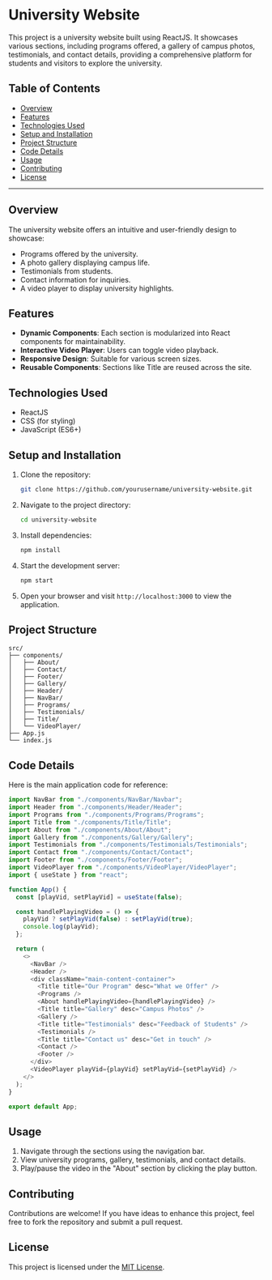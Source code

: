 # University Website

This project is a university website built using ReactJS. It showcases various sections, including programs offered, a gallery of campus photos, testimonials, and contact details, providing a comprehensive platform for students and visitors to explore the university.

## Table of Contents

- [Overview](#overview)
- [Features](#features)
- [Technologies Used](#technologies-used)
- [Setup and Installation](#setup-and-installation)
- [Project Structure](#project-structure)
- [Code Details](#code-details)
- [Usage](#usage)
- [Contributing](#contributing)
- [License](#license)

---

## Overview

The university website offers an intuitive and user-friendly design to showcase:

- Programs offered by the university.
- A photo gallery displaying campus life.
- Testimonials from students.
- Contact information for inquiries.
- A video player to display university highlights.

## Features

- **Dynamic Components**: Each section is modularized into React components for maintainability.
- **Interactive Video Player**: Users can toggle video playback.
- **Responsive Design**: Suitable for various screen sizes.
- **Reusable Components**: Sections like Title are reused across the site.

## Technologies Used

- ReactJS
- CSS (for styling)
- JavaScript (ES6+)

## Setup and Installation

1. Clone the repository:
   ```bash
   git clone https://github.com/yourusername/university-website.git
   ```
2. Navigate to the project directory:
   ```bash
   cd university-website
   ```
3. Install dependencies:
   ```bash
   npm install
   ```
4. Start the development server:
   ```bash
   npm start
   ```
5. Open your browser and visit `http://localhost:3000` to view the application.

## Project Structure

```
src/
├── components/
│   ├── About/
│   ├── Contact/
│   ├── Footer/
│   ├── Gallery/
│   ├── Header/
│   ├── NavBar/
│   ├── Programs/
│   ├── Testimonials/
│   ├── Title/
│   └── VideoPlayer/
├── App.js
└── index.js
```

## Code Details

Here is the main application code for reference:

```javascript
import NavBar from "./components/NavBar/Navbar";
import Header from "./components/Header/Header";
import Programs from "./components/Programs/Programs";
import Title from "./components/Title/Title";
import About from "./components/About/About";
import Gallery from "./components/Gallery/Gallery";
import Testimonials from "./components/Testimonials/Testimonials";
import Contact from "./components/Contact/Contact";
import Footer from "./components/Footer/Footer";
import VideoPlayer from "./components/VideoPlayer/VideoPlayer";
import { useState } from "react";

function App() {
  const [playVid, setPlayVid] = useState(false);

  const handlePlayingVideo = () => {
    playVid ? setPlayVid(false) : setPlayVid(true);
    console.log(playVid);
  };

  return (
    <>
      <NavBar />
      <Header />
      <div className="main-content-container">
        <Title title="Our Program" desc="What we Offer" />
        <Programs />
        <About handlePlayingVideo={handlePlayingVideo} />
        <Title title="Gallery" desc="Campus Photos" />
        <Gallery />
        <Title title="Testimonials" desc="Feedback of Students" />
        <Testimonials />
        <Title title="Contact us" desc="Get in touch" />
        <Contact />
        <Footer />
      </div>
      <VideoPlayer playVid={playVid} setPlayVid={setPlayVid} />
    </>
  );
}

export default App;
```

## Usage

1. Navigate through the sections using the navigation bar.
2. View university programs, gallery, testimonials, and contact details.
3. Play/pause the video in the "About" section by clicking the play button.

## Contributing

Contributions are welcome! If you have ideas to enhance this project, feel free to fork the repository and submit a pull request.

## License

This project is licensed under the [MIT License](LICENSE).
